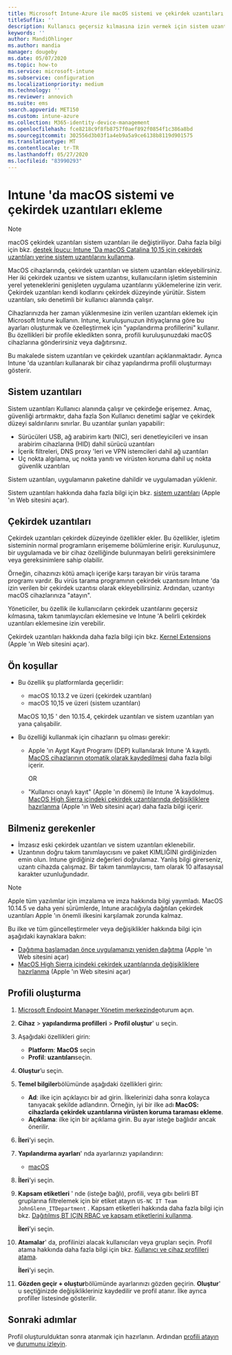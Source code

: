 ```yaml
---
title: Microsoft Intune-Azure ile macOS sistemi ve çekirdek uzantıları oluşturma | Microsoft Docs
titleSuffix: ''
description: Kullanıcı geçersiz kılmasına izin vermek için sistem uzantıları veya çekirdek uzantıları yapılandıran bir macOS cihaz profili ekleyin veya oluşturun, takım tanımlayıcısı ekler ve Microsoft Intune bir paket ve takım tanımlayıcısı ekler.
keywords: ''
author: MandiOhlinger
ms.author: mandia
manager: dougeby
ms.date: 05/07/2020
ms.topic: how-to
ms.service: microsoft-intune
ms.subservice: configuration
ms.localizationpriority: medium
ms.technology: ''
ms.reviewer: annovich
ms.suite: ems
search.appverid: MET150
ms.custom: intune-azure
ms.collection: M365-identity-device-management
ms.openlocfilehash: fce8218c9f8fb8757f0aef892f0854f1c386a8bd
ms.sourcegitcommit: 302556d3b03f1a4eb9a5a9ce6138b8119d901575
ms.translationtype: MT
ms.contentlocale: tr-TR
ms.lasthandoff: 05/27/2020
ms.locfileid: "83990293"
---
```

# <a name="add-macos-system-and-kernel-extensions-in-intune"></a>Intune 'da macOS sistemi ve çekirdek uzantıları ekleme

> [!NOTE]
> macOS çekirdek uzantıları sistem uzantıları ile değiştiriliyor. Daha fazla bilgi için bkz. [destek İpucu: Intune 'Da macOS Catalina 10,15 için çekirdek uzantıları yerine sistem uzantılarını kullanma](https://techcommunity.microsoft.com/t5/intune-customer-success/support-tip-using-system-extensions-instead-of-kernel-extensions/ba-p/1191413).

MacOS cihazlarında, çekirdek uzantıları ve sistem uzantıları ekleyebilirsiniz. Her iki çekirdek uzantısı ve sistem uzantısı, kullanıcıların işletim sisteminin yerel yeteneklerini genişleten uygulama uzantılarını yüklemelerine izin verir. Çekirdek uzantıları kendi kodlarını çekirdek düzeyinde yürütür. Sistem uzantıları, sıkı denetimli bir kullanıcı alanında çalışır.

Cihazlarınızda her zaman yüklenmesine izin verilen uzantıları eklemek için Microsoft Intune kullanın. Intune, kuruluşunuzun ihtiyaçlarına göre bu ayarları oluşturmak ve özelleştirmek için "yapılandırma profillerini" kullanır. Bu özellikleri bir profile ekledikten sonra, profili kuruluşunuzdaki macOS cihazlarına gönderirsiniz veya dağıtırsınız.

Bu makalede sistem uzantıları ve çekirdek uzantıları açıklanmaktadır. Ayrıca Intune 'da uzantıları kullanarak bir cihaz yapılandırma profili oluşturmayı gösterir.

## <a name="system-extensions"></a>Sistem uzantıları

Sistem uzantıları Kullanıcı alanında çalışır ve çekirdeğe erişemez. Amaç, güvenliği artırmaktır, daha fazla Son Kullanıcı denetimi sağlar ve çekirdek düzeyi saldırılarını sınırlar. Bu uzantılar şunları yapabilir:

- Sürücüleri USB, ağ arabirim kartı (NIC), seri denetleyicileri ve insan arabirim cihazlarına (HID) dahil sürücü uzantıları
- İçerik filtreleri, DNS proxy 'leri ve VPN istemcileri dahil ağ uzantıları
- Uç nokta algılama, uç nokta yanıtı ve virüsten koruma dahil uç nokta güvenlik uzantıları

Sistem uzantıları, uygulamanın paketine dahildir ve uygulamadan yüklenir.

Sistem uzantıları hakkında daha fazla bilgi için bkz. [sistem uzantıları](https://developer.apple.com/documentation/systemextensions) (Apple 'ın Web sitesini açar).

## <a name="kernel-extensions"></a>Çekirdek uzantıları

Çekirdek uzantıları çekirdek düzeyinde özellikler ekler. Bu özellikler, işletim sisteminin normal programların erişememe bölümlerine erişir. Kuruluşunuz, bir uygulamada ve bir cihaz özelliğinde bulunmayan belirli gereksinimlere veya gereksinimlere sahip olabilir.

Örneğin, cihazınızı kötü amaçlı içeriğe karşı tarayan bir virüs tarama programı vardır. Bu virüs tarama programının çekirdek uzantısını Intune 'da izin verilen bir çekirdek uzantısı olarak ekleyebilirsiniz. Ardından, uzantıyı macOS cihazlarınıza "atayın".

Yöneticiler, bu özellik ile kullanıcıların çekirdek uzantılarını geçersiz kılmasına, takım tanımlayıcıları eklemesine ve Intune 'A belirli çekirdek uzantıları eklemesine izin verebilir.

Çekirdek uzantıları hakkında daha fazla bilgi için bkz. [Kernel Extensions](https://developer.apple.com/library/archive/documentation/Darwin/Conceptual/KernelProgramming/Extend/Extend.html) (Apple 'ın Web sitesini açar).

## <a name="prerequisites"></a>Ön koşullar

- Bu özellik şu platformlarda geçerlidir:

  - macOS 10.13.2 ve üzeri (çekirdek uzantıları)
  - macOS 10,15 ve üzeri (sistem uzantıları)

  MacOS 10,15 ' den 10.15.4, çekirdek uzantıları ve sistem uzantıları yan yana çalışabilir.

- Bu özelliği kullanmak için cihazların şu olması gerekir:

  - Apple 'ın Aygıt Kayıt Programı (DEP) kullanılarak Intune 'A kayıtlı. [MacOS cihazlarının otomatik olarak kaydedilmesi](../enrollment/device-enrollment-program-enroll-macos.md) daha fazla bilgi içerir.

    OR

  - "Kullanıcı onaylı kayıt" (Apple 'ın dönemi) ile Intune 'A kaydolmuş. [MacOS High Sierra içindeki çekirdek uzantılarında değişikliklere hazırlanma](https://support.apple.com/en-us/HT208019) (Apple 'ın Web sitesini açar) daha fazla bilgi içerir.

## <a name="what-you-need-to-know"></a>Bilmeniz gerekenler

- İmzasız eski çekirdek uzantıları ve sistem uzantıları eklenebilir.
- Uzantının doğru takım tanımlayıcısını ve paket KIMLIĞINI girdiğinizden emin olun. Intune girdiğiniz değerleri doğrulamaz. Yanlış bilgi girerseniz, uzantı cihazda çalışmaz. Bir takım tanımlayıcısı, tam olarak 10 alfasayısal karakter uzunluğundadır.

> [!NOTE]
> Apple tüm yazılımlar için imzalama ve imza hakkında bilgi yayımladı. MacOS 10.14.5 ve daha yeni sürümlerde, Intune aracılığıyla dağıtılan çekirdek uzantıları Apple 'ın önemli ilkesini karşılamak zorunda kalmaz.
>
> Bu ilke ve tüm güncelleştirmeler veya değişiklikler hakkında bilgi için aşağıdaki kaynaklara bakın:
>
> - [Dağıtıma başlamadan önce uygulamanızı yeniden dağıtma](https://developer.apple.com/documentation/security/notarizing_your_app_before_distribution) (Apple 'ın Web sitesini açar) 
> - [MacOS High Sierra içindeki çekirdek uzantılarında değişikliklere hazırlanma](https://support.apple.com/en-us/HT208019) (Apple 'ın Web sitesini açar)

## <a name="create-the-profile"></a>Profili oluşturma

1. [Microsoft Endpoint Manager Yönetim merkezinde](https://go.microsoft.com/fwlink/?linkid=2109431)oturum açın.
2. **Cihaz**  >  **yapılandırma profilleri**  >  **Profil oluştur**' u seçin.
3. Aşağıdaki özellikleri girin:

    - **Platform**: **MacOS** seçin
    - **Profil**: **uzantıları**seçin.

4. **Oluştur**’u seçin.
5. **Temel bilgiler**bölümünde aşağıdaki özellikleri girin:

    - **Ad**: ilke için açıklayıcı bir ad girin. İlkelerinizi daha sonra kolayca tanıyacak şekilde adlandırın. Örneğin, iyi bir ilke adı **MacOS: cihazlarda çekirdek uzantılarına virüsten koruma taraması ekleme**.
    - **Açıklama**: ilke için bir açıklama girin. Bu ayar isteğe bağlıdır ancak önerilir.

6. **İleri**’yi seçin.

7. **Yapılandırma ayarları**' nda ayarlarınızı yapılandırın:

    - [macOS](kernel-extensions-settings-macos.md)

8. **İleri**’yi seçin.
9. **Kapsam etiketleri** ' nde (isteğe bağlı), profili, veya gıbı belirli BT gruplarına filtrelemek için bir etiket atayın `US-NC IT Team` `JohnGlenn_ITDepartment` . Kapsam etiketleri hakkında daha fazla bilgi için bkz. [Dağıtılmış BT IÇIN RBAC ve kapsam etiketlerini kullanma](../fundamentals/scope-tags.md).

    **İleri**’yi seçin.

10. **Atamalar**' da, profilinizi alacak kullanıcıları veya grupları seçin. Profil atama hakkında daha fazla bilgi için bkz. [Kullanıcı ve cihaz profilleri atama](device-profile-assign.md).

    **İleri**’yi seçin.

11. **Gözden geçir + oluştur**bölümünde ayarlarınızı gözden geçirin. **Oluştur**' u seçtiğinizde değişiklikleriniz kaydedilir ve profil atanır. İlke ayrıca profiller listesinde gösterilir.

## <a name="next-steps"></a>Sonraki adımlar

Profil oluşturulduktan sonra atanmak için hazırlanın. Ardından [profili atayın](device-profile-assign.md) ve [durumunu izleyin](device-profile-monitor.md).
